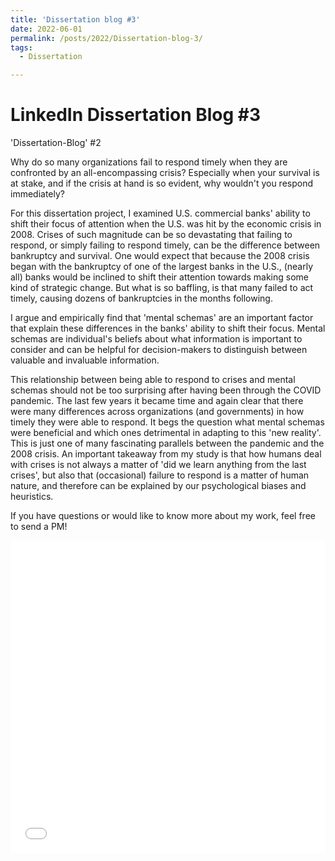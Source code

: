 ```yaml
---
title: 'Dissertation blog #3'
date: 2022-06-01
permalink: /posts/2022/Dissertation-blog-3/
tags:
  - Dissertation

---
```


# LinkedIn Dissertation Blog #3

'Dissertation-Blog' #2

Why do so many organizations fail to respond timely when they are confronted by an all-encompassing crisis? Especially when your survival is at stake, and if the crisis at hand is so evident, why wouldn't you respond immediately?
 
For this dissertation project, I examined U.S. commercial banks' ability to shift their focus of attention when the U.S. was hit by the economic crisis in 2008. Crises of such magnitude can be so devastating that failing to respond, or simply failing to respond timely, can be the difference between bankruptcy and survival. One would expect that because the 2008 crisis began with the bankruptcy of one of the largest banks in the U.S., (nearly all) banks would be inclined to shift their attention towards making some kind of strategic change. But what is so baffling, is that many failed to act timely, causing dozens of bankruptcies in the months following.
 
I argue and empirically find that 'mental schemas' are an important factor that explain these differences in the banks' ability to shift their focus. Mental schemas are individual's beliefs about what information is important to consider and can be helpful for decision-makers to distinguish between valuable and invaluable information.
 
This relationship between being able to respond to crises and mental schemas should not be too surprising after having been through the COVID pandemic. The last few years it became time and again clear that there were many differences across organizations (and governments) in how timely they were able to respond. It begs the question what mental schemas were beneficial and which ones detrimental in adapting to this 'new reality'. This is just one of many fascinating parallels between the pandemic and the 2008 crisis. An important takeaway from my study is that how humans deal with crises is not always a matter of 'did we learn anything from the last crises', but also that (occasional) failure to respond is a matter of human nature, and therefore can be explained by our psychological biases and heuristics.
 
If you have questions or would like to know more about my work, feel free to send a PM!

<iframe src="images/blog3.jpg" width="100%" height="500" frameborder="no" border="0" marginwidth="0" marginheight="0"></iframe>
